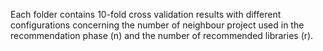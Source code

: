 Each folder contains 10-fold cross validation results with different configurations concerning the number of neighbour project used in the recommendation phase (n) and the number of recommended libraries (r).
